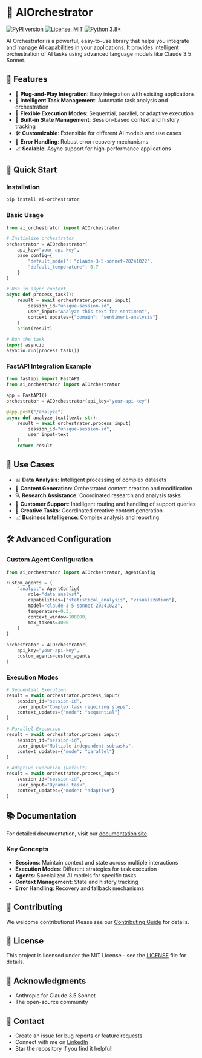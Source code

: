 # 🤖 AIOrchestrator

[![PyPI version](https://badge.fury.io/py/ai-orchestrator.svg)](https://badge.fury.io/py/ai-orchestrator)
[![License: MIT](https://img.shields.io/badge/License-MIT-yellow.svg)](https://opensource.org/licenses/MIT)
[![Python 3.8+](https://img.shields.io/badge/python-3.8+-blue.svg)](https://www.python.org/downloads/release/python-380/)

AI Orchestrator is a powerful, easy-to-use library that helps you integrate and manage AI capabilities in your applications. It provides intelligent orchestration of AI tasks using advanced language models like Claude 3.5 Sonnet.

## 🌟 Features

- 🔌 **Plug-and-Play Integration**: Easy integration with existing applications
- 🧠 **Intelligent Task Management**: Automatic task analysis and orchestration
- 🔄 **Flexible Execution Modes**: Sequential, parallel, or adaptive execution
- 💾 **Built-in State Management**: Session-based context and history tracking
- 🛠️ **Customizable**: Extensible for different AI models and use cases
- 🔐 **Error Handling**: Robust error recovery mechanisms
- 📈 **Scalable**: Async support for high-performance applications

## 🚀 Quick Start

### Installation

```bash
pip install ai-orchestrator
```

### Basic Usage

```python
from ai_orchestrator import AIOrchestrator

# Initialize orchestrator
orchestrator = AIOrchestrator(
    api_key="your-api-key",
    base_config={
        "default_model": "claude-3-5-sonnet-20241022",
        "default_temperature": 0.7
    }
)

# Use in async context
async def process_task():
    result = await orchestrator.process_input(
        session_id="unique-session-id",
        user_input="Analyze this text for sentiment",
        context_updates={"domain": "sentiment-analysis"}
    )
    print(result)

# Run the task
import asyncio
asyncio.run(process_task())
```

### FastAPI Integration Example

```python
from fastapi import FastAPI
from ai_orchestrator import AIOrchestrator

app = FastAPI()
orchestrator = AIOrchestrator(api_key="your-api-key")

@app.post("/analyze")
async def analyze_text(text: str):
    result = await orchestrator.process_input(
        session_id="unique-session-id",
        user_input=text
    )
    return result
```

## 🎯 Use Cases

- 📊 **Data Analysis**: Intelligent processing of complex datasets
- 📝 **Content Generation**: Orchestrated content creation and modification
- 🔍 **Research Assistance**: Coordinated research and analysis tasks
- 🤝 **Customer Support**: Intelligent routing and handling of support queries
- 🎨 **Creative Tasks**: Coordinated creative content generation
- 📈 **Business Intelligence**: Complex analysis and reporting

## 🛠️ Advanced Configuration

### Custom Agent Configuration

```python
from ai_orchestrator import AIOrchestrator, AgentConfig

custom_agents = {
    "analyst": AgentConfig(
        role="data_analyst",
        capabilities=["statistical_analysis", "visualization"],
        model="claude-3-5-sonnet-20241022",
        temperature=0.3,
        context_window=100000,
        max_tokens=4000
    )
}

orchestrator = AIOrchestrator(
    api_key="your-api-key",
    custom_agents=custom_agents
)
```

### Execution Modes

```python
# Sequential Execution
result = await orchestrator.process_input(
    session_id="session-id",
    user_input="Complex task requiring steps",
    context_updates={"mode": "sequential"}
)

# Parallel Execution
result = await orchestrator.process_input(
    session_id="session-id",
    user_input="Multiple independent subtasks",
    context_updates={"mode": "parallel"}
)

# Adaptive Execution (Default)
result = await orchestrator.process_input(
    session_id="session-id",
    user_input="Dynamic task",
    context_updates={"mode": "adaptive"}
)
```

## 📚 Documentation

For detailed documentation, visit our [documentation site](https://ai-orchestrator.readthedocs.io/).

### Key Concepts

- **Sessions**: Maintain context and state across multiple interactions
- **Execution Modes**: Different strategies for task execution
- **Agents**: Specialized AI models for specific tasks
- **Context Management**: State and history tracking
- **Error Handling**: Recovery and fallback mechanisms

## 🤝 Contributing

We welcome contributions! Please see our [Contributing Guide](CONTRIBUTING.md) for details.

## 📄 License

This project is licensed under the MIT License - see the [LICENSE](LICENSE) file for details.

## 🙏 Acknowledgments

- Anthropic for Claude 3.5 Sonnet
- The open-source community

## 📮 Contact

- Create an issue for bug reports or feature requests
- Connect with me on [LinkedIn](https://www.linkedin.com/in/tej-desai-a4858b62/)
- Star the repository if you find it helpful!

